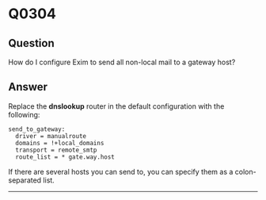 Q0304
=====

Question
--------

How do I configure Exim to send all non-local mail to a gateway host?

Answer
------

Replace the **dnslookup** router in the default configuration with the
following:

    send_to_gateway:
      driver = manualroute
      domains = !+local_domains
      transport = remote_smtp
      route_list = * gate.way.host

If there are several hosts you can send to, you can specify them as a
colon-separated list.

* * * * *

